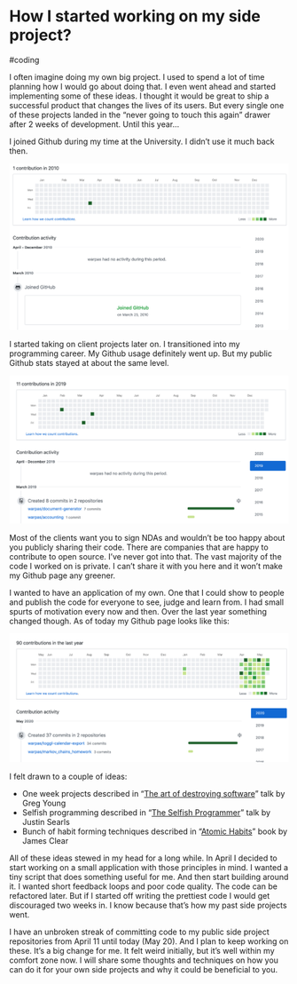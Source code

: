 # How I started working on my side project?
#coding

I often imagine doing my own big project. I used to spend a lot of time planning how I would go about doing that. I even went ahead and started implementing some of these ideas. I thought it would be great to ship a successful product that changes the lives of its users.  But every single one of these projects landed in the “never going to touch this again” drawer after 2 weeks of development. Until this year…

I joined Github during my time at the University. I didn’t use it much back then.

![](../img/2020-05-20/github_start.png)

I started taking on client projects later on. I transitioned into my programming career. My Github usage definitely went up. But my public Github stats stayed at about the same level.

![](../img/2020-05-20/github_2019.png)

Most of the clients want you to sign NDAs and wouldn’t be too happy about you publicly sharing their code. There are companies that are happy to contribute to open source. I’ve never got into that. The vast majority of the code I worked on is private. I can’t share it with you here and it won’t make my Github page any greener.

I wanted to have an application of my own. One that I could show to people and publish the code for everyone to see, judge and learn from. I had small spurts of motivation every now and then. Over the last year something changed though. As of today my Github page looks like this:

![](../img/2020-05-20/github_2020may.png)

I felt drawn to a couple of ideas:
* One week projects described in “[The art of destroying software](https://vimeo.com/108441214)” talk by Greg Young
* Selfish programming described in “[The Selfish Programmer](https://www.youtube.com/watch?v=k5thkp4ZXSI)” talk by Justin Searls
* Bunch of habit forming techniques described in “[Atomic Habits](https://www.goodreads.com/book/show/40121378-atomic-habits)” book by  James Clear

All of these ideas stewed in my head for a long while. In April I decided to start working on a small application with those principles in mind. I wanted a tiny script that does something useful for me. And then start building around it. I wanted short feedback loops and poor code quality. The code can be refactored later. But if I started off writing the prettiest code I would get discouraged two weeks in. I know because that’s how my past side projects went.

I have an unbroken streak of committing code to my public side project repositories from April 11 until today (May 20). And I plan to keep working on these. It’s a big change for me. It felt weird initially, but it’s well within my comfort zone now. I will share some thoughts and techniques on how you can do it for your own side projects and why it could be beneficial to you.
